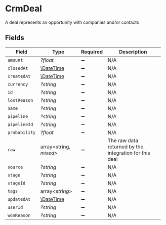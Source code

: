 # CrmDeal

A deal represents an opportunity with companies and/or contacts


## Fields

| Field                                                         | Type                                                          | Required                                                      | Description                                                   |
| ------------------------------------------------------------- | ------------------------------------------------------------- | ------------------------------------------------------------- | ------------------------------------------------------------- |
| `amount`                                                      | *?float*                                                      | :heavy_minus_sign:                                            | N/A                                                           |
| `closedAt`                                                    | [\DateTime](https://www.php.net/manual/en/class.datetime.php) | :heavy_minus_sign:                                            | N/A                                                           |
| `createdAt`                                                   | [\DateTime](https://www.php.net/manual/en/class.datetime.php) | :heavy_minus_sign:                                            | N/A                                                           |
| `currency`                                                    | *?string*                                                     | :heavy_minus_sign:                                            | N/A                                                           |
| `id`                                                          | *?string*                                                     | :heavy_minus_sign:                                            | N/A                                                           |
| `lostReason`                                                  | *?string*                                                     | :heavy_minus_sign:                                            | N/A                                                           |
| `name`                                                        | *?string*                                                     | :heavy_minus_sign:                                            | N/A                                                           |
| `pipeline`                                                    | *?string*                                                     | :heavy_minus_sign:                                            | N/A                                                           |
| `pipelineId`                                                  | *?string*                                                     | :heavy_minus_sign:                                            | N/A                                                           |
| `probability`                                                 | *?float*                                                      | :heavy_minus_sign:                                            | N/A                                                           |
| `raw`                                                         | array<string, *mixed*>                                        | :heavy_minus_sign:                                            | The raw data returned by the integration for this deal        |
| `source`                                                      | *?string*                                                     | :heavy_minus_sign:                                            | N/A                                                           |
| `stage`                                                       | *?string*                                                     | :heavy_minus_sign:                                            | N/A                                                           |
| `stageId`                                                     | *?string*                                                     | :heavy_minus_sign:                                            | N/A                                                           |
| `tags`                                                        | array<*string*>                                               | :heavy_minus_sign:                                            | N/A                                                           |
| `updatedAt`                                                   | [\DateTime](https://www.php.net/manual/en/class.datetime.php) | :heavy_minus_sign:                                            | N/A                                                           |
| `userId`                                                      | *?string*                                                     | :heavy_minus_sign:                                            | N/A                                                           |
| `wonReason`                                                   | *?string*                                                     | :heavy_minus_sign:                                            | N/A                                                           |